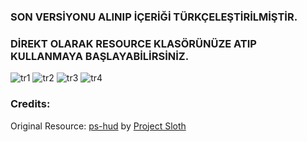 ### SON VERSİYONU ALINIP İÇERİĞİ TÜRKÇELEŞTİRİLMİŞTİR.

### DİREKT OLARAK RESOURCE KLASÖRÜNÜZE ATIP KULLANMAYA BAŞLAYABİLİRSİNİZ.

![tr1](https://cdn.discordapp.com/attachments/1001135751242715157/1044264480395239505/image.png)
![tr2](https://cdn.discordapp.com/attachments/1001135751242715157/1044264930154647572/image.png)
![tr3](https://cdn.discordapp.com/attachments/1001135751242715157/1044264996139438182/image.png)
![tr4](https://cdn.discordapp.com/attachments/1001135751242715157/1044265042213867550/image.png)






### Credits:
Original Resource: [ps-hud](https://github.com/Project-Sloth/ps-hud) by [Project Sloth](https://github.com/Project-Sloth)
